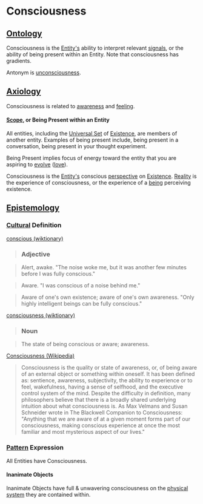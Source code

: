 # Consciousness

## [Ontology](./ontology.md)

Consciousness is the [Entity's](./entity.md) ability to interpret relevant [signals](./signal.md), or the ability of being present within an Entity. Note that consciousness has gradients.

Antonym is [unconsciousness](./unconsciousness.md).

## [Axiology](./axiology.md)

Consciousness is related to [awareness](./awareness.md) and [feeling](./feeling.md).

#### [Scope](./scope.md), or Being Present within an Entity

All entities, including the [Universal Set](./universal-set.md) of [Existence](./existence.md), are members of another entity. Examples of being present include, being present in a conversation, being present in your thought experiment.

Being Present implies focus of energy toward the entity that you are aspiring to [evolve](./evolution.md) ([love](./love.md)).

Consciousness is the [Entity's](./entity.md) conscious [perspective](./perspective.md) on [Existence](./existence.md). [Reality](./reality.md) is the experience of consciousness, or the experience of a [being](./being.md) perceiving existence.

## [Epistemology](./epistemology.md)

### [Cultural](./culture.md) Definition

<a href="http://en.wiktionary.org/wiki/conscious" target="_blank">conscious (wiktionary)</a>

> ### Adjective

> Alert, awake. "The noise woke me, but it was another few minutes before I was fully conscious."

> Aware. "I was conscious of a noise behind me."

> Aware of one's own existence; aware of one's own awareness. "Only highly intelligent beings can be fully conscious."

<a href="http://en.wiktionary.org/wiki/consciousness" target="_blank">consciousness (wiktionary)</a>

> ### Noun

> The state of being conscious or aware; awareness.

<a href="https://en.wikipedia.org/wiki/Consciousness" target="_blank">Consciousness (Wikipedia)</a>

> Consciousness is the quality or state of awareness, or, of being aware of an external object or something within oneself. It has been defined as: sentience, awareness, subjectivity, the ability to experience or to feel, wakefulness, having a sense of selfhood, and the executive control system of the mind. Despite the difficulty in definition, many philosophers believe that there is a broadly shared underlying intuition about what consciousness is. As Max Velmans and Susan Schneider wrote in The Blackwell Companion to Consciousness: "Anything that we are aware of at a given moment forms part of our consciousness, making conscious experience at once the most familiar and most mysterious aspect of our lives."

### [Pattern](./pattern.md) Expression

All Entities have Consciousness.

#### Inanimate Objects

Inanimate Objects have full & unwavering consciousness on the [physical system](./physical-system.md) they are contained within.
